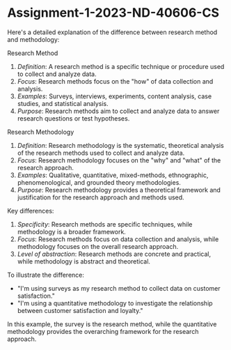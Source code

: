 # Assignment-1-2023-ND-40606-CS
Here's a detailed explanation of the difference between research method and methodology:

Research Method
1. *Definition*: A research method is a specific technique or procedure used to collect and analyze data.
2. *Focus*: Research methods focus on the "how" of data collection and analysis.
3. *Examples*: Surveys, interviews, experiments, content analysis, case studies, and statistical analysis.
4. *Purpose*: Research methods aim to collect and analyze data to answer research questions or test hypotheses.

Research Methodology
1. *Definition*: Research methodology is the systematic, theoretical analysis of the research methods used to collect and analyze data.
2. *Focus*: Research methodology focuses on the "why" and "what" of the research approach.
3. *Examples*: Qualitative, quantitative, mixed-methods, ethnographic, phenomenological, and grounded theory methodologies.
4. *Purpose*: Research methodology provides a theoretical framework and justification for the research approach and methods used.

Key differences:

1. *Specificity*: Research methods are specific techniques, while methodology is a broader framework.
2. *Focus*: Research methods focus on data collection and analysis, while methodology focuses on the overall research approach.
3. *Level of abstraction*: Research methods are concrete and practical, while methodology is abstract and theoretical.

To illustrate the difference:

- "I'm using surveys as my research method to collect data on customer satisfaction."
- "I'm using a quantitative methodology to investigate the relationship between customer satisfaction and loyalty."

In this example, the survey is the research method, while the quantitative methodology provides the overarching framework for the research approach.
